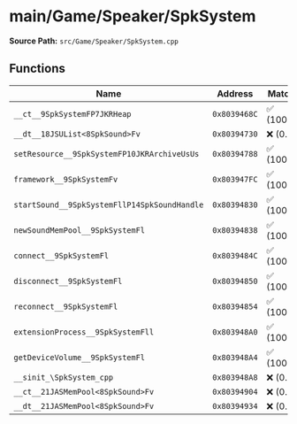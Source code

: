 # main/Game/Speaker/SpkSystem

**Source Path:** `src/Game/Speaker/SpkSystem.cpp`

## Functions

| Name | Address | Match % |
|------|---------|---------|
| `__ct__9SpkSystemFP7JKRHeap` | `0x8039468C` | :white_check_mark: (100.0%) |
| `__dt__18JSUList<8SpkSound>Fv` | `0x80394730` | :x: (0.0%) |
| `setResource__9SpkSystemFP10JKRArchiveUsUs` | `0x80394788` | :white_check_mark: (100.0%) |
| `framework__9SpkSystemFv` | `0x803947FC` | :white_check_mark: (100.0%) |
| `startSound__9SpkSystemFllP14SpkSoundHandle` | `0x80394830` | :white_check_mark: (100.0%) |
| `newSoundMemPool__9SpkSystemFl` | `0x80394838` | :white_check_mark: (100.0%) |
| `connect__9SpkSystemFl` | `0x8039484C` | :white_check_mark: (100.0%) |
| `disconnect__9SpkSystemFl` | `0x80394850` | :white_check_mark: (100.0%) |
| `reconnect__9SpkSystemFl` | `0x80394854` | :white_check_mark: (100.0%) |
| `extensionProcess__9SpkSystemFll` | `0x803948A0` | :white_check_mark: (100.0%) |
| `getDeviceVolume__9SpkSystemFl` | `0x803948A4` | :white_check_mark: (100.0%) |
| `__sinit_\SpkSystem_cpp` | `0x803948A8` | :x: (0.0%) |
| `__ct__21JASMemPool<8SpkSound>Fv` | `0x80394904` | :x: (0.0%) |
| `__dt__21JASMemPool<8SpkSound>Fv` | `0x80394934` | :x: (0.0%) |